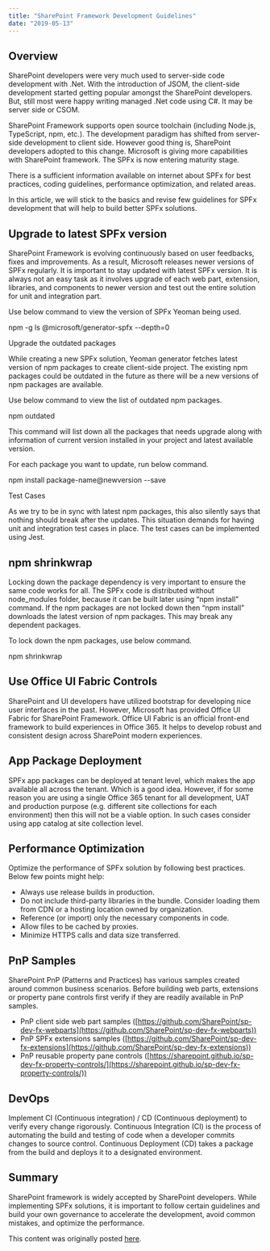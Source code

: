 ```yaml
---
title: "SharePoint Framework Development Guidelines"
date: "2019-05-13"
---
```


## Overview

SharePoint developers were very much used to server-side code development with .Net. With the introduction of JSOM, the client-side development started getting popular amongst the SharePoint developers. But, still most were happy writing managed .Net code using C#. It may be server side or CSOM.

SharePoint Framework supports open source toolchain (including Node.js, TypeScript, npm, etc.). The development paradigm has shifted from server-side development to client side. However good thing is, SharePoint developers adopted to this change. Microsoft is giving more capabilities with SharePoint framework. The SPFx is now entering maturity stage.

There is a sufficient information available on internet about SPFx for best practices, coding guidelines, performance optimization, and related areas.

In this article, we will stick to the basics and revise few guidelines for SPFx development that will help to build better SPFx solutions.

## Upgrade to latest SPFx version

SharePoint Framework is evolving continuously based on user feedbacks, fixes and improvements. As a result, Microsoft releases newer versions of SPFx regularly. It is important to stay updated with latest SPFx version. It is always not an easy task as it involves upgrade of each web part, extension, libraries, and components to newer version and test out the entire solution for unit and integration part.

Use below command to view the version of SPFx Yeoman being used.

npm -g ls @microsoft/generator-spfx --depth=0

Upgrade the outdated packages

While creating a new SPFx solution, Yeoman generator fetches latest version of npm packages to create client-side project. The existing npm packages could be outdated in the future as there will be a new versions of npm packages are available.

Use below command to view the list of outdated npm packages.

npm outdated

This command will list down all the packages that needs upgrade along with information of current version installed in your project and latest available version.

For each package you want to update, run below command.

npm install package-name@newversion --save

Test Cases

As we try to be in sync with latest npm packages, this also silently says that nothing should break after the updates. This situation demands for having unit and integration test cases in place. The test cases can be implemented using Jest.

## npm shrinkwrap

Locking down the package dependency is very important to ensure the same code works for all. The SPFx code is distributed without node\_modules folder, because it can be built later using “npm install” command. If the npm packages are not locked down then “npm install” downloads the latest version of npm packages. This may break any dependent packages.

To lock down the npm packages, use below command.

npm shrinkwrap

## Use Office UI Fabric Controls

SharePoint and UI developers have utilized bootstrap for developing nice user interfaces in the past. However, Microsoft has provided Office UI Fabric for SharePoint Framework. Office UI Fabric is an official front-end framework to build experiences in Office 365. It helps to develop robust and consistent design across SharePoint modern experiences.

## App Package Deployment

SPFx app packages can be deployed at tenant level, which makes the app available all across the tenant. Which is a good idea. However, if for some reason you are using a single Office 365 tenant for all development, UAT and production purpose (e.g. different site collections for each environment) then this will not be a viable option. In such cases consider using app catalog at site collection level.

## Performance Optimization

Optimize the performance of SPFx solution by following best practices. Below few points might help:

- Always use release builds in production.
- Do not include third-party libraries in the bundle. Consider loading them from CDN or a hosting location owned by organization.
- Reference (or import) only the necessary components in code.
- Allow files to be cached by proxies.
- Minimize HTTPS calls and data size transferred.

## PnP Samples

SharePoint PnP (Patterns and Practices) has various samples created around common business scenarios. Before building web parts, extensions or property pane controls first verify if they are readily available in PnP samples.

- PnP client side web part samples ([https://github.com/SharePoint/sp-dev-fx-webparts](https://github.com/SharePoint/sp-dev-fx-webparts))
- PnP SPFx extensions samples ([https://github.com/SharePoint/sp-dev-fx-extensions](https://github.com/SharePoint/sp-dev-fx-extensions))
- PnP reusable property pane controls ([https://sharepoint.github.io/sp-dev-fx-property-controls/](https://sharepoint.github.io/sp-dev-fx-property-controls/))

## DevOps

Implement CI (Continuous integration) / CD (Continuous deployment) to verify every change rigorously. Continuous Integration (CI) is the process of automating the build and testing of code when a developer commits changes to source control. Continuous Deployment (CD) takes a package from the build and deploys it to a designated environment.

## Summary

SharePoint framework is widely accepted by SharePoint developers. While implementing SPFx solutions, it is important to follow certain guidelines and build your own governance to accelerate the development, avoid common mistakes, and optimize the performance.

This content was originally posted [here](https://www.c-sharpcorner.com/article/sharepoint-framework-development-guidelines/).
